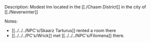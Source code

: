 Description: Modest Inn located in the [[./Chasm District]] in the city of [[./Neverwinter]]

Notes:
- [[../../../NPC's/Skaarz Tarturus]] rented a room there
- [[../../../PC's/Wrick]] met [[../../../NPC's/Filomena]] there. 